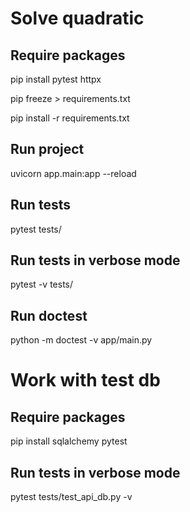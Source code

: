 # Solve quadratic
## Require packages
pip install pytest httpx

pip freeze > requirements.txt

pip install -r requirements.txt


## Run project
uvicorn app.main:app --reload

## Run tests
pytest tests/

## Run tests in verbose mode
pytest -v tests/

## Run doctest
python -m doctest -v app/main.py

# Work with test db
## Require packages
pip install sqlalchemy pytest

## Run tests in verbose mode
pytest tests/test_api_db.py -v
